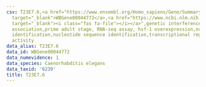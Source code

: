 ```yaml
---
csv: T23E7.6,<a href="https://www.ensembl.org/Homo_sapiens/Gene/Summary?db=core;g=WBGene00044772"
  target="_blank">WBGene00044772</a>,<a href="https://www.ncbi.nlm.nih.gov/pubmed/30894454"
  target="_blank"><i class="fas fa-file"></i></a>",genetic interference,functional
  association,prime adult stage, RNA-seq assay, hsf-1 overexpression,nucleotide sequence
  identification,nucleotide sequence identification,transcriptional regulation,up-regulates
  activity
data_alias: T23E7.6
data_id: WBGene00044772
data_numevidence: 1
data_species: Caenorhabditis elegans
data_taxid: '6239'
title: T23E7.6
---
```


